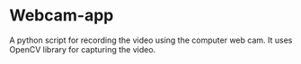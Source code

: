 # Webcam-app
A python script for recording the video using the computer web cam. It uses OpenCV library for capturing the video.
